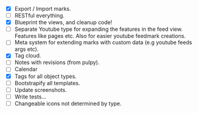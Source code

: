 - [x] Export / Import marks.
- [ ] RESTful everything.
- [x] Blueprint the views, and cleanup code!
- [ ] Separate Youtube type for expanding the features in the feed view. Features like pages etc. Also for easier youtube feedmark creations.
- [ ] Meta system for extending marks with custom data (e.g youtube feeds args etc).
- [x] Tag cloud.
- [ ] Notes with revisions (from pulpy).
- [ ] Calendar
- [x] Tags for all object types.
- [ ] Bootstrapify all templates.
- [ ] Update screenshots.
- [ ] Write tests...
- [ ] Changeable icons not determined by type.

